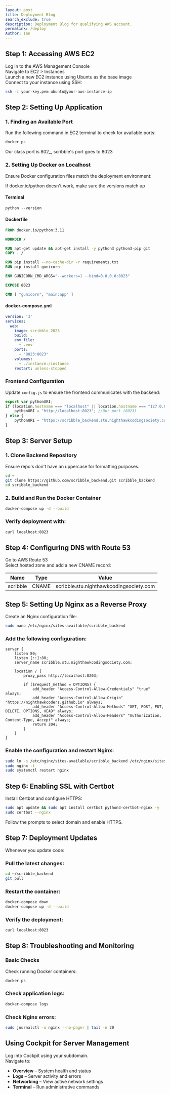 ```yaml
---
layout: post
title: Deployment Blog
search_exclude: true
description: Deployment Blog for qualifying AWS account.
permalink: /deploy
Author: Ian
---
```


## Step 1: Accessing AWS EC2
Log in to the AWS Management Console  
Navigate to EC2 > Instances  
Launch a new EC2 instance using Ubuntu as the base image  
Connect to your instance using SSH:

```sh
ssh -i your-key.pem ubuntu@your-aws-instance-ip
```

## Step 2: Setting Up Application

### 1. Finding an Available Port
Run the following command in EC2 terminal to check for available ports:

```sh
docker ps
```

Our class port is 802_, scribble's port goes to 8023

### 2. Setting Up Docker on Localhost
Ensure Docker configuration files match the deployment environment:

If docker.io/python doesn't work, make sure the versions match up

#### Terminal
```python
python --version
```

#### Dockerfile
```dockerfile
FROM docker.io/python:3.11

WORKDIR /

RUN apt-get update && apt-get install -y python3 python3-pip git
COPY . /

RUN pip install --no-cache-dir -r requirements.txt
RUN pip install gunicorn

ENV GUNICORN_CMD_ARGS="--workers=1 --bind=0.0.0.0:8023"

EXPOSE 8023

CMD [ "gunicorn", "main:app" ]
```

#### docker-compose.yml
```yaml
version: '3'
services:
  web:
    image: scribble_2025
    build: .
    env_file:
      - .env
    ports:
      - "8023:8023"
    volumes:
      - ./instance:/instance
    restart: unless-stopped
```

### Frontend Configuration
Update `config.js` to ensure the frontend communicates with the backend:

```javascript
export var pythonURI;
if (location.hostname === "localhost" || location.hostname === "127.0.0.1") { //Main domain
    pythonURI = "http://localhost:8023"; //Our port (8023)
} else {
    pythonURI = "https://scribble_backend.stu.nighthawkcodingsociety.com";
}
```

## Step 3: Server Setup

### 1. Clone Backend Repository

Ensure repo's don't have an uppercase for formatting purposes.
```sh
cd ~
git clone https://github.com/scribble_backend.git scribble_backend
cd scribble_backend
```

### 2. Build and Run the Docker Container
```sh
docker-compose up -d --build
```

### Verify deployment with:
```sh
curl localhost:8023
```

## Step 4: Configuring DNS with Route 53
Go to AWS Route 53  
Select hosted zone and add a new CNAME record:

| Name       | Type  | Value                                |
|------------|------|--------------------------------------|
| scribble  | CNAME | scribble.stu.nighthawkcodingsociety.com     |

## Step 5: Setting Up Nginx as a Reverse Proxy

Create an Nginx configuration file:

```sh
sudo nano /etc/nginx/sites-available/scribble_backend
```

### Add the following configuration:
```nginx
server {
    listen 80;
    listen [::]:80;
    server_name scribble.stu.nighthawkcodingsociety.com;

    location / {
        proxy_pass http://localhost:8203;
        
        if ($request_method = OPTIONS) {
            add_header "Access-Control-Allow-Credentials" "true" always;
            add_header "Access-Control-Allow-Origin" "https://nighthawkcoders.github.io" always;
            add_header "Access-Control-Allow-Methods" "GET, POST, PUT, DELETE, OPTIONS, HEAD" always;
            add_header "Access-Control-Allow-Headers" "Authorization, Content-Type, Accept" always;
            return 204;
        }
    }
}
```

### Enable the configuration and restart Nginx:
```sh
sudo ln -s /etc/nginx/sites-available/scribble_backend /etc/nginx/sites-enabled/
sudo nginx -t
sudo systemctl restart nginx
```

## Step 6: Enabling SSL with Certbot
Install Certbot and configure HTTPS:

```sh
sudo apt update && sudo apt install certbot python3-certbot-nginx -y
sudo certbot --nginx
```
Follow the prompts to select domain and enable HTTPS.

## Step 7: Deployment Updates
Whenever you update code:

### Pull the latest changes:
```sh
cd ~/scribble_backend
git pull
```

### Restart the container:
```sh
docker-compose down
docker-compose up -d --build
```

### Verify the deployment:
```sh
curl localhost:8023
```

## Step 8: Troubleshooting and Monitoring

### Basic Checks
Check running Docker containers:
```sh
docker ps
```

### Check application logs:
```sh
docker-compose logs
```

### Check Nginx errors:
```sh
sudo journalctl -u nginx --no-pager | tail -n 20
```

## Using Cockpit for Server Management
Log into Cockpit using your subdomain.  
Navigate to:
- **Overview** – System health and status
- **Logs** – Server activity and errors
- **Networking** – View active network settings
- **Terminal** – Run administrative commands

